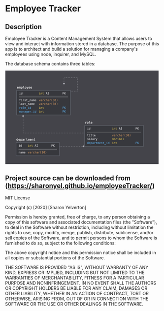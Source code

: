 # Employee Tracker

Description
---

Employee Tracker is a Content Management System that allows users to view and interact with information stored in a database. The purpose of this app is to architect and build a solution for managing a company's employees using node, inquirer, and MySQL.


 The database schema contains three tables:


<img src="/assets/images/ss1.jpg" width=500>

Project source can be downloaded from (https://sharonyel.github.io/employeeTracker/)
---

 MIT License

Copyright (c) [2020] [Sharon Yelverton]

Permission is hereby granted, free of charge, to any person obtaining a copy
of this software and associated documentation files (the "Software"), to deal
in the Software without restriction, including without limitation the rights
to use, copy, modify, merge, publish, distribute, sublicense, and/or sell
copies of the Software, and to permit persons to whom the Software is
furnished to do so, subject to the following conditions:

The above copyright notice and this permission notice shall be included in all
copies or substantial portions of the Software.

THE SOFTWARE IS PROVIDED "AS IS", WITHOUT WARRANTY OF ANY KIND, EXPRESS OR
IMPLIED, INCLUDING BUT NOT LIMITED TO THE WARRANTIES OF MERCHANTABILITY,
FITNESS FOR A PARTICULAR PURPOSE AND NONINFRINGEMENT. IN NO EVENT SHALL THE
AUTHORS OR COPYRIGHT HOLDERS BE LIABLE FOR ANY CLAIM, DAMAGES OR OTHER
LIABILITY, WHETHER IN AN ACTION OF CONTRACT, TORT OR OTHERWISE, ARISING FROM,
OUT OF OR IN CONNECTION WITH THE SOFTWARE OR THE USE OR OTHER DEALINGS IN THE
SOFTWARE.
